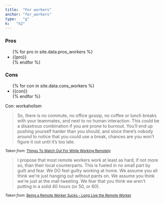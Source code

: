 ```yaml
---
title:  "For workers"
anchor: "for_workers"
type:   "g"
h:   "h2"
---
```


### Pros
<ul class="list-group row list-rw prosCons">
    {% for pro in site.data.pros_workers %}
        <li class="list-group-item col-xs-12 col-md-3 text-center">
            {{pro}} 
        </li>          
    {% endfor %}      
</ul>

### Cons
<ul class="list-group row list-rw prosCons">
    {% for con in site.data.cons_workers %}
        <li class="list-group-item col-xs-12 col-md-3 text-center">
            {{con}} 
        </li>          
    {% endfor %}      
</ul>

Con: workaholism

> So, there is no commute, no office gossip, no coffee or lunch breaks with your teammates, and next to no human 
interaction. 
This could be a disastrous combination if you are prone to burnout. You’ll end up pushing yourself harder than you 
should, and 
since there’s nobody around to notice that you could use a break, chances are you won’t figure it out until it’s too 
late.

<sup>_Taken from_: [Things To Watch Out For While Working Remotely]</sup>

> I propose that most remote workers work at least as hard, if not more so, than their local counterparts. 
This is fueled in no small part by guilt and fear. We DO feel guilty working at home. 
We assume you all think we're just hanging out without pants on. 
We assume you think we're just at the mall tweeting. We fear that you think we aren't putting in a solid 40 hours (or
 50, or 60).

<sup>_Taken from_: [Being a Remote Worker Sucks - Long Live the Remote Worker]</sup>


[Things To Watch Out For While Working Remotely]: http://www.toptal.com/remote/remote-work-burnout-a-cautionary-tale
[Being a Remote Worker Sucks - Long Live the Remote Worker]: http://www.hanselman.com/blog/BeingARemoteWorkerSucksLongLiveTheRemoteWorker.aspx